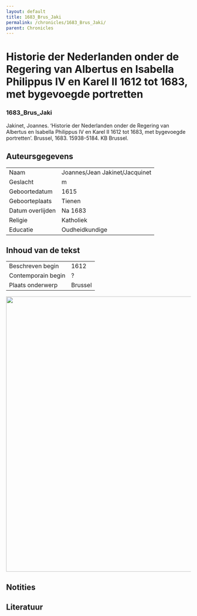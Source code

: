 ```yaml
---
layout: default
title: 1683_Brus_Jaki
permalink: /chronicles/1683_Brus_Jaki/
parent: Chronicles
--- 
```



# Historie der Nederlanden onder de Regering van Albertus en Isabella Philippus IV en Karel II 1612 tot 1683, met bygevoegde portretten 

### 1683_Brus_Jaki 

Jakinet, Joannes. ‘Historie der Nederlanden onder de Regering van Albertus en Isabella Philippus IV en Karel II 1612 tot 1683, met bygevoegde portretten’. Brussel, 1683. 15938-5184. KB Brussel. 

## Auteursgegevens 

| | | 
| --------------- | --------------- | 
| Naam | Joannes/Jean Jakinet/Jacquinet | 
| Geslacht | m | 
| Geboortedatum | 1615 | 
| Geboorteplaats | Tienen | 
| Datum overlijden | Na 1683 | 
| Religie | Katholiek | 
| Educatie | Oudheidkundige | 

## Inhoud van de tekst 

| | | 
| --------------- | --------------- | 
| Beschreven begin | 1612 | 
| Contemporain begin | ? | 
| Plaats onderwerp | Brussel | 

[<img src="..\..\barplots_chronicles\1683_Brus_Jaki.jpg" width="750"/>](..\..\barplots_chronicles\1683_Brus_Jaki.jpg) 

## Notities 

## Literatuur 

